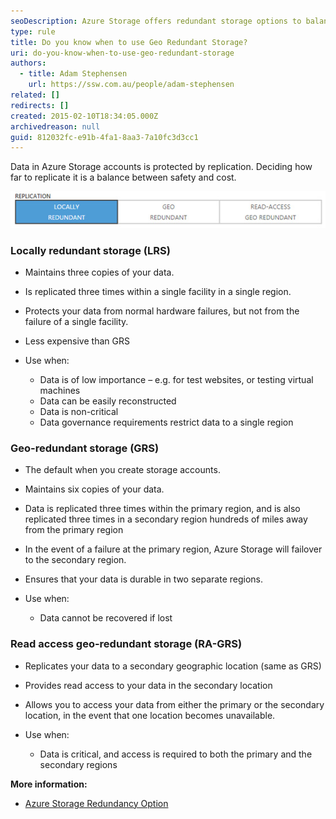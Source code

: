 ```yaml
---
seoDescription: Azure Storage offers redundant storage options to balance safety and cost. Choose between Locally Redundant Storage (LRS), Geo-Redundant Storage (GRS), or Read Access Geo-Redundant Storage (RA-GRS) based on data importance, recovery requirements, and governance needs.
type: rule
title: Do you know when to use Geo Redundant Storage?
uri: do-you-know-when-to-use-geo-redundant-storage
authors:
  - title: Adam Stephensen
    url: https://ssw.com.au/people/adam-stephensen
related: []
redirects: []
created: 2015-02-10T18:34:05.000Z
archivedreason: null
guid: 812032fc-e91b-4fa1-8aa3-7a10fc3d3cc1
---
```


Data in Azure Storage accounts is protected by replication. Deciding how far to replicate it is a balance between safety and cost.

![Figure: It is important to balance safety and pricing when choosing the right replication strategy for Azure Storage Accounts](azure-graphic.jpg)

<!--endintro-->

### Locally redundant storage (LRS)

- Maintains three copies of your data.
- Is replicated three times within a single facility in a single region.
- Protects your data from normal hardware failures, but not from the failure of a single facility.
- Less expensive than GRS
- Use when:

  - Data is of low importance – e.g. for test websites, or testing virtual machines
  - Data can be easily reconstructed
  - Data is non-critical
  - Data governance requirements restrict data to a single region

### Geo-redundant storage (GRS)

- The default when you create storage accounts.
- Maintains six copies of your data.
- Data is replicated three times within the primary region, and is also replicated three times in a secondary region hundreds of miles away from the primary region
- In the event of a failure at the primary region, Azure Storage will failover to the secondary region.
- Ensures that your data is durable in two separate regions.
- Use when:

  - Data cannot be recovered if lost

### Read access geo-redundant storage (RA-GRS)

- Replicates your data to a secondary geographic location (same as GRS)
- Provides read access to your data in the secondary location
- Allows you to access your data from either the primary or the secondary location, in the event that one location becomes unavailable.
- Use when:

  - Data is critical, and access is required to both the primary and the secondary regions

**More information:**

- [Azure Storage Redundancy Option](https://learn.microsoft.com/en-us/azure/storage/common/storage-redundancy?WT.mc_id=DP-MVP-33518)
